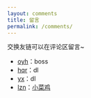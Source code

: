 ```yaml
---
layout: comments
title: 留言
permalink: /comments/
---
```


交换友链可以在评论区留言~

- [oyh](https://user.qzone.qq.com/1170985872?source=aiostar)：boss
- [hqr](https://user.qzone.qq.com/2766259464?source=aiostar)：dl
- [yx](https://user.qzone.qq.com/3298667039?source=aiostar)：dl
- [lzn](https://user.qzone.qq.com/2013427105/infocenter)：[小菜鸡](https://user.qzone.qq.com/2013427105/infocenter)
